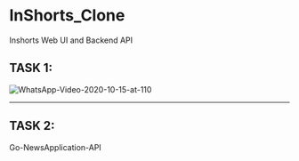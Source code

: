 # InShorts_Clone
Inshorts Web UI and Backend API


## TASK 1: ##

![WhatsApp-Video-2020-10-15-at-110](https://user-images.githubusercontent.com/45727065/96082820-8fe87380-0ed9-11eb-9613-87cd9709723a.gif)
___
 
## TASK 2: ##
Go-NewsApplication-API
